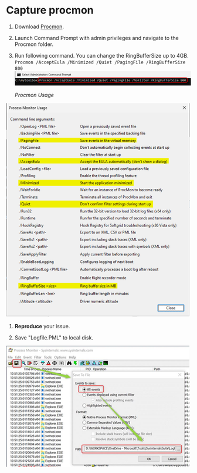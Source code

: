 # Capture procmon

1. Download [Procmon](https://docs.microsoft.com/zh-cn/sysinternals/downloads/procmon). <br>

1.  Launch Command Prompt with admin privileges and navigate to the Procmon folder.<br>

1. Run following command. You can change the RingBufferSize up to 4GB. <br>
`Procmon /AcceptEula /Minimized /Quiet /PagingFile /RingBufferSize 800`
<img src="./Images/procmon4.png" alt="procmon4.png" width="500"> <p>
*Procmon Usage*<p>
<img src="./Images/procmon5.png" alt="procmon5.png" width="500">

1. **Reproduce** your issue. <br>

1. Save "Logfile.PML" to local disk. <br>
<img src="./Images/procmon3.png" alt="procmon3.png" width="500">